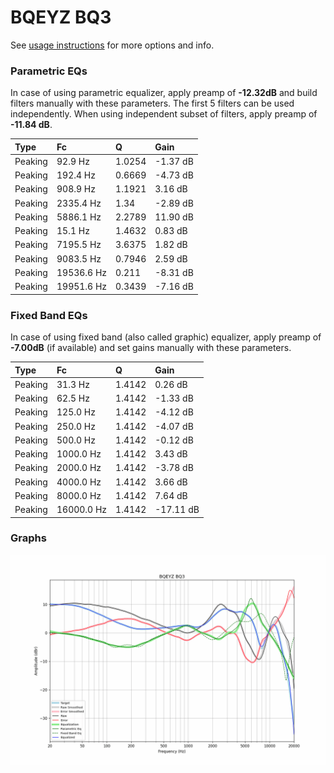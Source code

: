 # BQEYZ BQ3
See [usage instructions](https://github.com/jaakkopasanen/AutoEq#usage) for more options and info.

### Parametric EQs
In case of using parametric equalizer, apply preamp of **-12.32dB** and build filters manually
with these parameters. The first 5 filters can be used independently.
When using independent subset of filters, apply preamp of **-11.84 dB**.

| Type    | Fc         |      Q | Gain     |
|:--------|:-----------|:-------|:---------|
| Peaking | 92.9 Hz    | 1.0254 | -1.37 dB |
| Peaking | 192.4 Hz   | 0.6669 | -4.73 dB |
| Peaking | 908.9 Hz   | 1.1921 | 3.16 dB  |
| Peaking | 2335.4 Hz  | 1.34   | -2.89 dB |
| Peaking | 5886.1 Hz  | 2.2789 | 11.90 dB |
| Peaking | 15.1 Hz    | 1.4632 | 0.83 dB  |
| Peaking | 7195.5 Hz  | 3.6375 | 1.82 dB  |
| Peaking | 9083.5 Hz  | 0.7946 | 2.59 dB  |
| Peaking | 19536.6 Hz | 0.211  | -8.31 dB |
| Peaking | 19951.6 Hz | 0.3439 | -7.16 dB |

### Fixed Band EQs
In case of using fixed band (also called graphic) equalizer, apply preamp of **-7.00dB**
(if available) and set gains manually with these parameters.

| Type    | Fc         |      Q | Gain      |
|:--------|:-----------|:-------|:----------|
| Peaking | 31.3 Hz    | 1.4142 | 0.26 dB   |
| Peaking | 62.5 Hz    | 1.4142 | -1.33 dB  |
| Peaking | 125.0 Hz   | 1.4142 | -4.12 dB  |
| Peaking | 250.0 Hz   | 1.4142 | -4.07 dB  |
| Peaking | 500.0 Hz   | 1.4142 | -0.12 dB  |
| Peaking | 1000.0 Hz  | 1.4142 | 3.43 dB   |
| Peaking | 2000.0 Hz  | 1.4142 | -3.78 dB  |
| Peaking | 4000.0 Hz  | 1.4142 | 3.66 dB   |
| Peaking | 8000.0 Hz  | 1.4142 | 7.64 dB   |
| Peaking | 16000.0 Hz | 1.4142 | -17.11 dB |

### Graphs
![](./BQEYZ%20BQ3.png)
